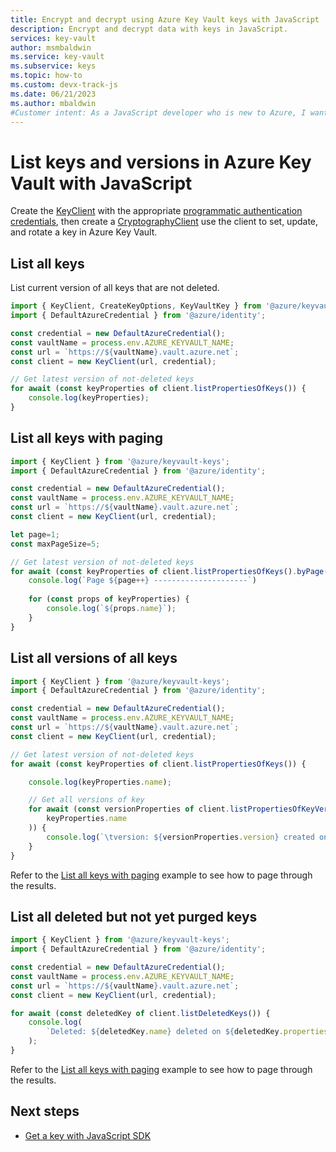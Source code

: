 ```yaml
---
title: Encrypt and decrypt using Azure Key Vault keys with JavaScript
description: Encrypt and decrypt data with keys in JavaScript. 
services: key-vault
author: msmbaldwin
ms.service: key-vault
ms.subservice: keys
ms.topic: how-to
ms.custom: devx-track-js
ms.date: 06/21/2023
ms.author: mbaldwin
#Customer intent: As a JavaScript developer who is new to Azure, I want to encrypt and decrypt data using a key to the Key Vault with the SDK.
---
```


# List keys and versions in Azure Key Vault with JavaScript

Create the [KeyClient](/javascript/api/@azure/keyvault-keys/keyclient) with the appropriate [programmatic authentication credentials](javascript-developer-guide-get-started.md#authorize-access-and-connect-to-key-vault), then create a [CryptographyClient]() use the client to set, update, and rotate a key in Azure Key Vault.

## List all keys

List current version of all keys that are not deleted. 



```javascript
import { KeyClient, CreateKeyOptions, KeyVaultKey } from '@azure/keyvault-keys';
import { DefaultAzureCredential } from '@azure/identity';

const credential = new DefaultAzureCredential();
const vaultName = process.env.AZURE_KEYVAULT_NAME;
const url = `https://${vaultName}.vault.azure.net`;
const client = new KeyClient(url, credential);

// Get latest version of not-deleted keys 
for await (const keyProperties of client.listPropertiesOfKeys()) {
    console.log(keyProperties);
}
```

## List all keys with paging

```javascript
import { KeyClient } from '@azure/keyvault-keys';
import { DefaultAzureCredential } from '@azure/identity';

const credential = new DefaultAzureCredential();
const vaultName = process.env.AZURE_KEYVAULT_NAME;
const url = `https://${vaultName}.vault.azure.net`;
const client = new KeyClient(url, credential);

let page=1;
const maxPageSize=5;

// Get latest version of not-deleted keys 
for await (const keyProperties of client.listPropertiesOfKeys().byPage({maxPageSize})) {
    console.log(`Page ${page++} ---------------------`)
    
    for (const props of keyProperties) {
        console.log(`${props.name}`);
    }
}
```

## List all versions of all keys

```javascript
import { KeyClient } from '@azure/keyvault-keys';
import { DefaultAzureCredential } from '@azure/identity';

const credential = new DefaultAzureCredential();
const vaultName = process.env.AZURE_KEYVAULT_NAME;
const url = `https://${vaultName}.vault.azure.net`;
const client = new KeyClient(url, credential);

// Get latest version of not-deleted keys 
for await (const keyProperties of client.listPropertiesOfKeys()) {

    console.log(keyProperties.name);

    // Get all versions of key
    for await (const versionProperties of client.listPropertiesOfKeyVersions(
        keyProperties.name
    )) {
        console.log(`\tversion: ${versionProperties.version} created on ${versionProperties.createdOn}`);
    }
}
```

Refer to the [List all keys with paging](#list-all-keys-with-paging) example to see how to page through the results.

## List all deleted but not yet purged keys

```javascript
import { KeyClient } from '@azure/keyvault-keys';
import { DefaultAzureCredential } from '@azure/identity';

const credential = new DefaultAzureCredential();
const vaultName = process.env.AZURE_KEYVAULT_NAME;
const url = `https://${vaultName}.vault.azure.net`;
const client = new KeyClient(url, credential);

for await (const deletedKey of client.listDeletedKeys()) {
    console.log(
        `Deleted: ${deletedKey.name} deleted on ${deletedKey.properties.deletedOn}, to be purged on ${deletedKey.properties.scheduledPurgeDate}`
    );
}
```

Refer to the [List all keys with paging](#list-all-keys-with-paging) example to see how to page through the results.

## Next steps

* [Get a key with JavaScript SDK](javascript-developer-guide-get-key.md)